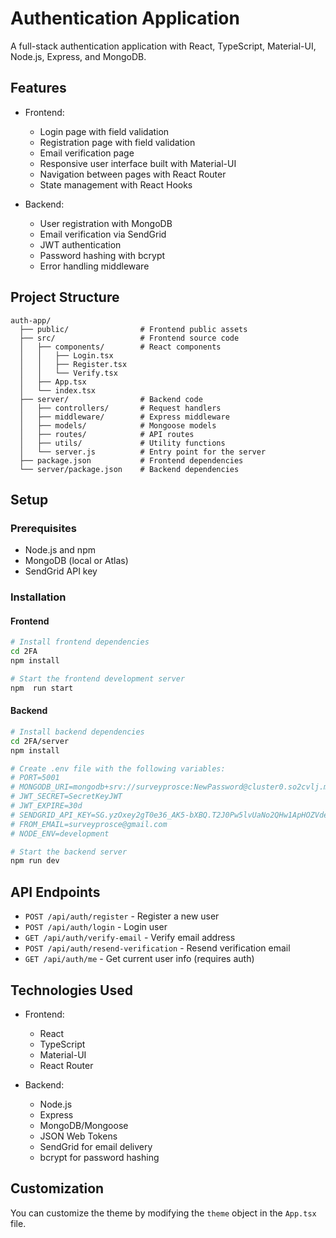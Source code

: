 # Authentication Application

A full-stack authentication application with React, TypeScript, Material-UI, Node.js, Express, and MongoDB.

## Features

- Frontend:
  - Login page with field validation
  - Registration page with field validation
  - Email verification page
  - Responsive user interface built with Material-UI
  - Navigation between pages with React Router
  - State management with React Hooks

- Backend:
  - User registration with MongoDB
  - Email verification via SendGrid
  - JWT authentication
  - Password hashing with bcrypt
  - Error handling middleware

## Project Structure

```
auth-app/
  ├── public/                # Frontend public assets
  ├── src/                   # Frontend source code
  │   ├── components/        # React components
  │   │   ├── Login.tsx      
  │   │   ├── Register.tsx   
  │   │   └── Verify.tsx     
  │   ├── App.tsx            
  │   └── index.tsx          
  ├── server/                # Backend code
  │   ├── controllers/       # Request handlers
  │   ├── middleware/        # Express middleware
  │   ├── models/            # Mongoose models
  │   ├── routes/            # API routes
  │   ├── utils/             # Utility functions
  │   └── server.js          # Entry point for the server
  ├── package.json           # Frontend dependencies
  └── server/package.json    # Backend dependencies
```

## Setup

### Prerequisites
- Node.js and npm
- MongoDB (local or Atlas)
- SendGrid API key

### Installation

#### Frontend
```bash
# Install frontend dependencies
cd 2FA
npm install

# Start the frontend development server
npm  run start
```

#### Backend
```bash
# Install backend dependencies
cd 2FA/server
npm install

# Create .env file with the following variables:
# PORT=5001
# MONGODB_URI=mongodb+srv://surveyprosce:NewPassword@cluster0.so2cvlj.mongodb.net/?retryWrites=true&w=majority&appName=Cluster0
# JWT_SECRET=SecretKeyJWT
# JWT_EXPIRE=30d
# SENDGRID_API_KEY=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
# FROM_EMAIL=surveyprosce@gmail.com
# NODE_ENV=development

# Start the backend server
npm run dev
```

## API Endpoints

- `POST /api/auth/register` - Register a new user
- `POST /api/auth/login` - Login user
- `GET /api/auth/verify-email` - Verify email address
- `POST /api/auth/resend-verification` - Resend verification email
- `GET /api/auth/me` - Get current user info (requires auth)

## Technologies Used

- Frontend:
  - React
  - TypeScript
  - Material-UI
  - React Router

- Backend:
  - Node.js
  - Express
  - MongoDB/Mongoose
  - JSON Web Tokens
  - SendGrid for email delivery
  - bcrypt for password hashing

## Customization

You can customize the theme by modifying the `theme` object in the `App.tsx` file. 
